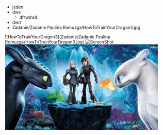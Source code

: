 - jeden
- dwa
  - dfrwdwd
- dwrr
- Zadanie/Zadanie Paulina Romuzga/HowToTrainYourDragon3.jpg

![HowToTrainYourDragon3](Zadanie/Zadanie Paulina Romuzga/HowToTrainYourDragon3.jpg)
![ScreenShot](https://raw.githubusercontent.com/i-saumitra/Voice-controlled-MP3-Player/master/screenshot.jpg)
![HowToTrainYourDragon3](https://github.com/PaulinaR97/Zadanie/blob/dc66e3eb212dd847ba93b77e03738616edf4557e/Zadanie%20Paulina%20Romuzga/HowToTrainYourDragon3.jpg)
